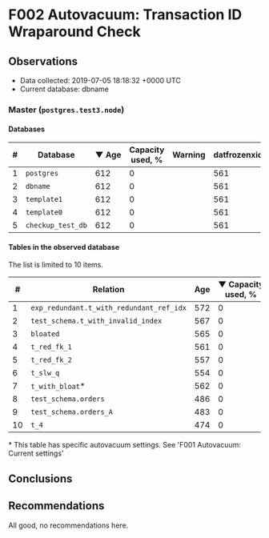 # F002 Autovacuum: Transaction ID Wraparound Check #

## Observations ##
- Data collected: 2019-07-05 18:18:32 +0000 UTC
- Current database: dbname




### Master (`postgres.test3.node`) ###


#### Databases ####


| \# | Database | &#9660;&nbsp;Age | Capacity used, % | Warning | datfrozenxid |
|--|--------|-----|------------------|---------|--------------|
| 1 |`postgres`|612 |0 |  |561 |
| 2 |`dbname`|612 |0 |  |561 |
| 3 |`template1`|612 |0 |  |561 |
| 4 |`template0`|612 |0 |  |561 |
| 5 |`checkup_test_db`|612 |0 |  |561 |


#### Tables in the observed database ####
The list is limited to 10 items.

| \# | Relation | Age | &#9660;&nbsp;Capacity used, % | Warning |rel_relfrozenxid | toast_relfrozenxid |
|---|-------|-----|------------------|---------|-----------------|--------------------|
| 1 |`exp_redundant.t_with_redundant_ref_idx` |572 |0 |  |601 |0 |
| 2 |`test_schema.t_with_invalid_index` |567 |0 |  |606 |0 |
| 3 |`bloated` |565 |0 |  |608 |0 |
| 4 |`t_red_fk_1` |561 |0 |  |612 |0 |
| 5 |`t_red_fk_2` |557 |0 |  |616 |0 |
| 6 |`t_slw_q` |554 |0 |  |619 |0 |
| 7 |`t_with_bloat`\* |562 |0 |  |611 |0 |
| 8 |`test_schema.orders` |486 |0 |  |687 |0 |
| 9 |`test_schema.orders_A` |483 |0 |  |690 |0 |
| 10 |`t_4` |474 |0 |  |699 |0 |


\* This table has specific autovacuum settings. See 'F001 Autovacuum: Current settings'


## Conclusions ##
 


## Recommendations ##
  All good, no recommendations here.
 

